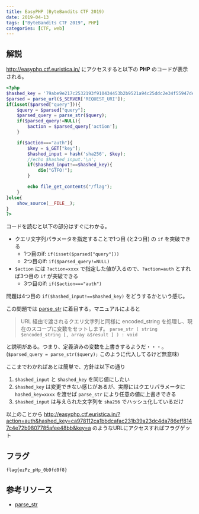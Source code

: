 ```yaml
---
title: EasyPHP (ByteBandits CTF 2019)
date: 2019-04-13
tags: ["ByteBandits CTF 2019", PHP]
categories: [CTF, web]
---
```


## 解説

http://easyphp.ctf.euristica.in/ にアクセスすると以下の **PHP** のコードが表示される。

```php
<?php
$hashed_key = '79abe9e217c2532193f910434453b2b9521a94c25ddc2e34f55947dea77d70ff';
$parsed = parse_url($_SERVER['REQUEST_URI']);
if(isset($parsed["query"])){
    $query = $parsed["query"];
    $parsed_query = parse_str($query);
    if($parsed_query!=NULL){
        $action = $parsed_query['action'];
    }

    if($action==="auth"){
        $key = $_GET["key"];
        $hashed_input = hash('sha256', $key);
        //echo $hashed_input.'\n';
        if($hashed_input!==$hashed_key){
            die("GTFO!");
        }

        echo file_get_contents("/flag");
    }
}else{
    show_source(__FILE__);
}
?>
```

コードを読むと以下の部分はすぐにわかる。

- クエリ文字列パラメータを指定することで1つ目 (と2つ目) の `if` を突破できる
  - 1つ目のif: `if(isset($parsed["query"]))`
  - 2つ目のif: `if($parsed_query!=NULL)`
- `$action` には `?action=xxxx` で指定した値が入るので、`?action=auth` とすれば3つ目の `if` が突破できる
  - 3つ目のif: `if($action==="auth")`

問題は4つ目の `if($hashed_input!==$hashed_key)` をどうするかという感じ。

この問題では [parse_str](https://www.php.net/manual/ja/function.parse-str.php) に着目する。マニュアルによると

> URL 経由で渡されるクエリ文字列と同様に encoded_string を処理し、現在のスコープに変数をセットします。
> `parse_str ( string $encoded_string [, array &$result ] ) : void`

と説明がある。つまり、定義済みの変数を上書きするようだ・・・。(`$parsed_query = parse_str($query);` このように代入してるけど無意味)

ここまでわかればあとは簡単で、方針は以下の通り

1. `$hashed_input` と `$hashed_key` を同じ値にしたい
1. `$hashed_key` は変更できない感じがあるが、実際にはクエリパラメータに `hashed_key=xxxx` を渡せば `parse_str` により任意の値に上書きできる
1. `$hashed_input` は与えられた文字列を `sha256` でハッシュ化しているだけ

以上のことから http://easyphp.ctf.euristica.in/?action=auth&hashed_key=ca978112ca1bbdcafac231b39a23dc4da786eff8147c4e72b9807785afee48bb&key=a のようなURLにアクセスすればフラグゲット

## フラグ

`flag{ezPz_pHp_0b9fd0f8}`

## 参考リソース

- [parse_str](https://www.php.net/manual/ja/function.parse-str.php)